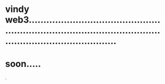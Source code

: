 # vindy web3........................................................................................................................................
# soon.....
.
